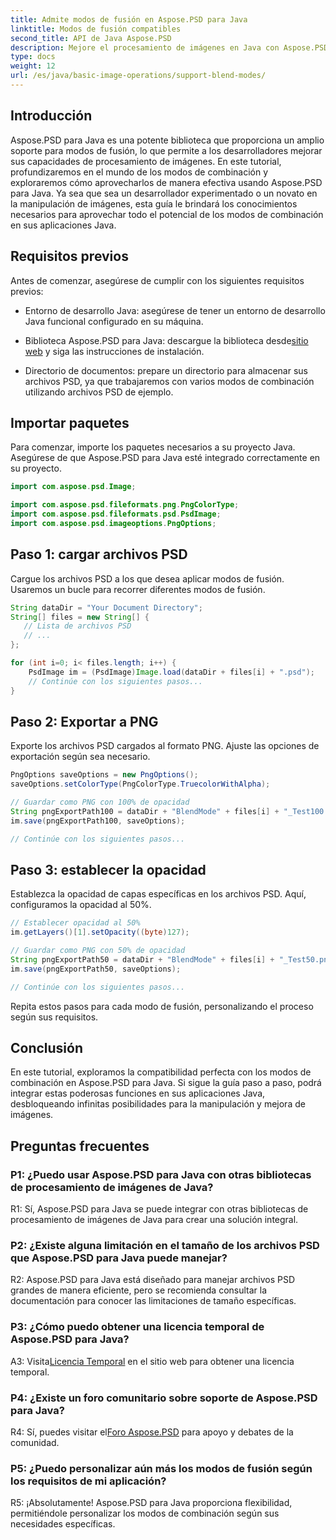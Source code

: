 ```yaml
---
title: Admite modos de fusión en Aspose.PSD para Java
linktitle: Modos de fusión compatibles
second_title: API de Java Aspose.PSD
description: Mejore el procesamiento de imágenes en Java con Aspose.PSD. Aprenda a aprovechar los modos de fusión para obtener efectos sorprendentes.
type: docs
weight: 12
url: /es/java/basic-image-operations/support-blend-modes/
---
```

## Introducción

Aspose.PSD para Java es una potente biblioteca que proporciona un amplio soporte para modos de fusión, lo que permite a los desarrolladores mejorar sus capacidades de procesamiento de imágenes. En este tutorial, profundizaremos en el mundo de los modos de combinación y exploraremos cómo aprovecharlos de manera efectiva usando Aspose.PSD para Java. Ya sea que sea un desarrollador experimentado o un novato en la manipulación de imágenes, esta guía le brindará los conocimientos necesarios para aprovechar todo el potencial de los modos de combinación en sus aplicaciones Java.

## Requisitos previos

Antes de comenzar, asegúrese de cumplir con los siguientes requisitos previos:

- Entorno de desarrollo Java: asegúrese de tener un entorno de desarrollo Java funcional configurado en su máquina.

- Biblioteca Aspose.PSD para Java: descargue la biblioteca desde[sitio web](https://releases.aspose.com/psd/java/) y siga las instrucciones de instalación.

- Directorio de documentos: prepare un directorio para almacenar sus archivos PSD, ya que trabajaremos con varios modos de combinación utilizando archivos PSD de ejemplo.

## Importar paquetes

Para comenzar, importe los paquetes necesarios a su proyecto Java. Asegúrese de que Aspose.PSD para Java esté integrado correctamente en su proyecto.

```java
import com.aspose.psd.Image;

import com.aspose.psd.fileformats.png.PngColorType;
import com.aspose.psd.fileformats.psd.PsdImage;
import com.aspose.psd.imageoptions.PngOptions;
```

## Paso 1: cargar archivos PSD

Cargue los archivos PSD a los que desea aplicar modos de fusión. Usaremos un bucle para recorrer diferentes modos de fusión.

```java
String dataDir = "Your Document Directory";
String[] files = new String[] {
   // Lista de archivos PSD
   // ...
};

for (int i=0; i< files.length; i++) {
    PsdImage im = (PsdImage)Image.load(dataDir + files[i] + ".psd");
    // Continúe con los siguientes pasos...
}
```

## Paso 2: Exportar a PNG

Exporte los archivos PSD cargados al formato PNG. Ajuste las opciones de exportación según sea necesario.

```java
PngOptions saveOptions = new PngOptions();
saveOptions.setColorType(PngColorType.TruecolorWithAlpha);

// Guardar como PNG con 100% de opacidad
String pngExportPath100 = dataDir + "BlendMode" + files[i] + "_Test100.png";
im.save(pngExportPath100, saveOptions);

// Continúe con los siguientes pasos...
```

## Paso 3: establecer la opacidad

Establezca la opacidad de capas específicas en los archivos PSD. Aquí, configuramos la opacidad al 50%.

```java
// Establecer opacidad al 50%
im.getLayers()[1].setOpacity((byte)127);

// Guardar como PNG con 50% de opacidad
String pngExportPath50 = dataDir + "BlendMode" + files[i] + "_Test50.png";
im.save(pngExportPath50, saveOptions);

// Continúe con los siguientes pasos...
```

Repita estos pasos para cada modo de fusión, personalizando el proceso según sus requisitos.

## Conclusión

En este tutorial, exploramos la compatibilidad perfecta con los modos de combinación en Aspose.PSD para Java. Si sigue la guía paso a paso, podrá integrar estas poderosas funciones en sus aplicaciones Java, desbloqueando infinitas posibilidades para la manipulación y mejora de imágenes.

## Preguntas frecuentes

### P1: ¿Puedo usar Aspose.PSD para Java con otras bibliotecas de procesamiento de imágenes de Java?

R1: Sí, Aspose.PSD para Java se puede integrar con otras bibliotecas de procesamiento de imágenes de Java para crear una solución integral.

### P2: ¿Existe alguna limitación en el tamaño de los archivos PSD que Aspose.PSD para Java puede manejar?

R2: Aspose.PSD para Java está diseñado para manejar archivos PSD grandes de manera eficiente, pero se recomienda consultar la documentación para conocer las limitaciones de tamaño específicas.

### P3: ¿Cómo puedo obtener una licencia temporal de Aspose.PSD para Java?

 A3: Visita[Licencia Temporal](https://purchase.aspose.com/temporary-license/) en el sitio web para obtener una licencia temporal.

### P4: ¿Existe un foro comunitario sobre soporte de Aspose.PSD para Java?

 R4: Sí, puedes visitar el[Foro Aspose.PSD](https://forum.aspose.com/c/psd/34) para apoyo y debates de la comunidad.

### P5: ¿Puedo personalizar aún más los modos de fusión según los requisitos de mi aplicación?

R5: ¡Absolutamente! Aspose.PSD para Java proporciona flexibilidad, permitiéndole personalizar los modos de combinación según sus necesidades específicas.